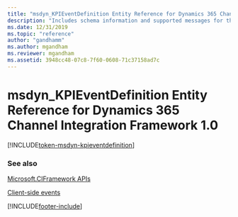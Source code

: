 ```yaml
---
title: "msdyn_KPIEventDefinition Entity Reference for Dynamics 365 Channel Integration Framework 1.0 | MicrosoftDocs"
description: "Includes schema information and supported messages for the msdyn_KPIEventDefinition entity in Dynamics 365 Channel Integration Framework 1.0."
ms.date: 12/31/2019
ms.topic: "reference"
author: "gandhamm"
ms.author: mgandham
ms.reviewer: mgandham
ms.assetid: 3948cc48-07c8-7f60-0608-71c37158ad7c
---
```

# msdyn_KPIEventDefinition Entity Reference for Dynamics 365 Channel Integration Framework 1.0

[!INCLUDE[token-msdyn-kpieventdefinition](../../../../shared/token-msdyn-kpieventdefinition.md)]

### See also

[Microsoft.CIFramework APIs](../microsoft-ciframework.md)

[Client-side events](../client-side-events.md)


[!INCLUDE[footer-include](../../../../../includes/footer-banner.md)]

